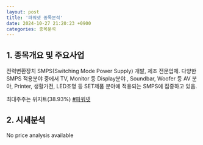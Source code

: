 ```yaml
---
layout: post
title: '파워넷 종목분석'
date: 2024-10-27 21:20:23 +0900
categories: 종목분석
---
```


## 1. 종목개요 및 주요사업

전력변환장치 SMPS(Switching Mode Power Supply) 개발, 제조 전문업체. 다양한 SMPS 적용분야 중에서 TV, Monitor 등 Display분야 , Soundbar, Woofer 등 AV 분야, Printer, 생활가전, LED조명 등 SET제품 분야에 적용되는 SMPS에 집중하고 있음. 

최대주주는 위지트(38.93%)
[#파워넷](#)

## 2. 시세분석

No price analysis available

